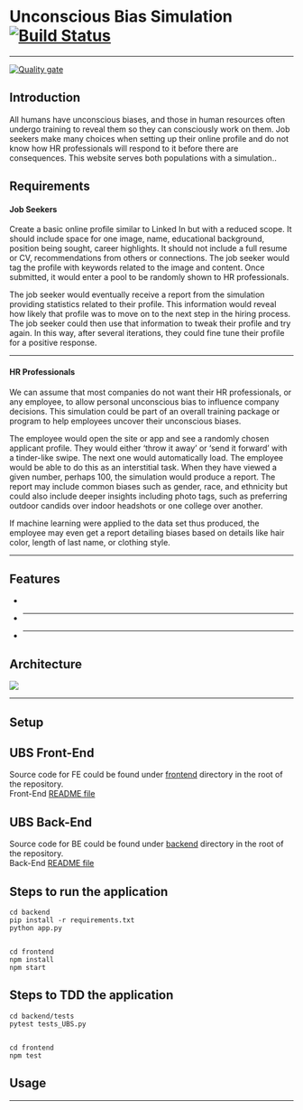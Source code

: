# Unconscious Bias Simulation [![Build Status](https://travis-ci.org/Jijogeorge69/UnconsciousBiasSimulation.svg?branch=master)](https://travis-ci.org/Jijogeorge69/UnconsciousBiasSimulation)

---
[![Quality gate](https://sonarcloud.io/api/project_badges/quality_gate?project=Jijogeorge69_UnconsciousBiasSimulation)](https://sonarcloud.io/dashboard?id=Jijogeorge69_UnconsciousBiasSimulation)

## Introduction

All humans have unconscious biases, and those in human resources often undergo training to reveal them so they can consciously work on them. Job seekers make many choices when setting up their online profile and do not know how HR professionals will respond to it before there are consequences. This website serves both populations with a simulation..

## Requirements

#### Job Seekers

Create a basic online profile similar to Linked In but with a reduced scope. It should include space for one image, name, educational background, position being sought, career highlights. It should not include a full resume or CV, recommendations from others or connections. The job seeker would tag the profile with keywords related to the image and content. Once submitted, it would enter a pool to be randomly shown to HR professionals.

The job seeker would eventually receive a report from the simulation providing statistics related to their profile. This information would reveal how likely that profile was to move on to the next step in the hiring process. The job seeker could then use that information to tweak their profile and try again. In this way, after several iterations, they could fine tune their profile for a positive response.

---

#### HR Professionals

We can assume that most companies do not want their HR professionals, or any employee, to allow personal unconscious bias to influence company decisions. This simulation could be part of an overall training package or program to help employees uncover their unconscious biases.

The employee would open the site or app and see a randomly chosen applicant profile. They would either ‘throw it away’ or ‘send it forward’ with a tinder-like swipe. The next one would automatically load. The employee would be able to do this as an interstitial task. When they have viewed a given number, perhaps 100, the simulation would produce a report. The report may include common biases such as gender, race, and ethnicity but could also include deeper insights including photo tags, such as preferring outdoor candids over indoor headshots or one college over another.

If machine learning were applied to the data set thus produced, the employee may even get a report detailing biases based on details like hair color, length of last name, or clothing style.

---

## Features

-
- ***
- ***

## Architecture

![](images/Capture.PNG)

---

## Setup

## UBS Front-End

Source code for FE could be found under [frontend](frontend) directory in the root of the repository.  
Front-End [README file](frontend/README.md)

## UBS Back-End

Source code for BE could be found under [backend](backend) directory in the root of the repository.  
Back-End [README file](backend/README.md)

## Steps to run the application

```
cd backend
pip install -r requirements.txt
python app.py


cd frontend
npm install
npm start

```

## Steps to TDD the application

```
cd backend/tests
pytest tests_UBS.py


cd frontend
npm test

```

## Usage

---
